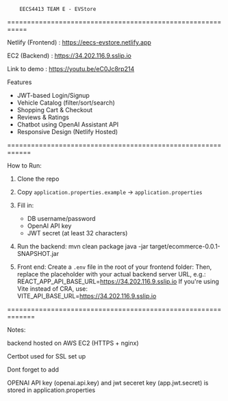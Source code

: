 		EECS4413 TEAM E - EVStore
===========================================================

Netlify (Frontend) : https://eecs-evstore.netlify.app

EC2 (Backend) : https://34.202.116.9.sslip.io

Link to demo : https://youtu.be/eC0Jc8rp214

Features
- JWT-based Login/Signup
- Vehicle Catalog (filter/sort/search)
- Shopping Cart & Checkout
- Reviews & Ratings
- Chatbot using OpenAI Assistant API
- Responsive Design (Netlify Hosted)

============================================================

How to Run:

1. Clone the repo
2. Copy `application.properties.example` → `application.properties`
3. Fill in:
   - DB username/password
   - OpenAI API key
   - JWT secret (at least 32 characters)
4. Run the backend:
   mvn clean package
   java -jar target/ecommerce-0.0.1-SNAPSHOT.jar

5. Front end:
   Create a `.env` file in the root of your frontend folder:
   Then, replace the placeholder with your actual backend server URL, e.g.: REACT_APP_API_BASE_URL=https://34.202.116.9.sslip.io
   If you're using Vite instead of CRA, use:
   VITE_API_BASE_URL=https://34.202.116.9.sslip.io

=============================================================

Notes:

backend hosted on AWS EC2 (HTTPS + nginx)

Certbot used for SSL set up


Dont forget to add

OPENAI API key (openai.api.key) and jwt seceret key (app.jwt.secret) is stored in application.properties
